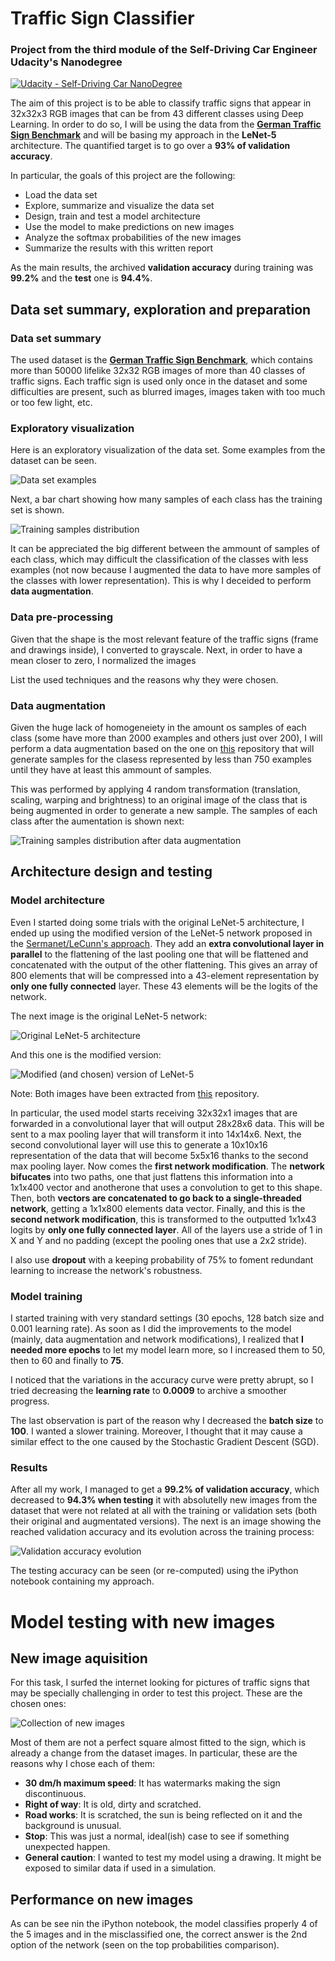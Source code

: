# **Traffic Sign Classifier** 
### Project from the third module of the Self-Driving Car Engineer Udacity's Nanodegree

[![Udacity - Self-Driving Car NanoDegree](https://s3.amazonaws.com/udacity-sdc/github/shield-carnd.svg)](http://www.udacity.com/drive)

The aim of this project is to be able to classify traffic signs that appear in 32x32x3 RGB images that can be from 43 different classes using Deep Learning. In order to do so, I will be using the data from the [**German Traffic Sign Benchmark**](http://benchmark.ini.rub.de/?section=gtsrb&subsection=news) and will be basing my approach in the **LeNet-5** architecture. The quantified target is to go over a **93% of validation accuracy**. 

In particular, the goals of this project are the following:
* Load the data set
* Explore, summarize and visualize the data set
* Design, train and test a model architecture
* Use the model to make predictions on new images
* Analyze the softmax probabilities of the new images
* Summarize the results with this written report

As the main results, the archived **validation accuracy** during training was **99.2%** and the **test** one is **94.4%**.

[//]: # (Image References)

[image1]: ./readme_images/01_data_overview.png "Dataset visualization"
[image2]: ./readme_images/02_class_samples.png "Samples of each class (original)"
[image3]: ./readme_images/03_class_samples_augmented.png "Samples of each class (after data augmentation)"

[image4]: ./readme_images/04_lenet_original.png "Original LeNet-5 architecture"
[image5]: ./readme_images/04_lenet_mod.jpeg "Modified LeNet-5 architecture"
[image6]: ./readme_images/06_accuracy_vs_epochs.png "Validation accuracy evolution"

[image7]: ./readme_images/07_new_images.png "New images collection"


## Data set summary, exploration and preparation
### Data set summary
The used dataset is the [**German Traffic Sign Benchmark**](http://benchmark.ini.rub.de/?section=gtsrb&subsection=news), which contains more than 50000 lifelike 32x32 RGB images of more than 40 classes of traffic signs. Each traffic sign is used only once in the dataset and some difficulties are present, such as blurred images, images taken with too much or too few light, etc.

### Exploratory visualization
Here is an exploratory visualization of the data set. Some examples from the dataset can be seen.

![Data set examples][image1]

Next, a bar chart showing how many samples of each class has the training set is shown.

![Training samples distribution][image2]

It can be appreciated the big different between the ammount of samples of each class, which may difficult the classification of the classes with less examples (not now because I augmented the data to have more samples of the classes with lower representation). This is why I deceided to perform **data augmentation**.

### Data pre-processing
Given that the shape is the most relevant feature of the traffic signs (frame and drawings inside), I converted to grayscale. Next, in order to have a mean closer to zero, I normalized the images 

List the used techniques and the reasons why they were chosen.

### Data augmentation

Given the huge lack of homogeneiety in the amount os samples of each class (some have more than 2000 examples and others just over 200), I will perform a data augmentation based on the one on [this](https://github.com/jeremy-shannon/CarND-Traffic-Sign-Classifier-Project/blob/master/Traffic_Sign_Classifier.ipynb) repository that will generate samples for the clasess represented by less than 750 examples until they have at least this ammount of samples.

This was performed by applying 4 random transformation (translation, scaling, warping and brightness) to an original image of the class that is being augmented in order to generate a new sample. The samples of each class after the aumentation is shown next:

![Training samples distribution after data augmentation][image3]



## Architecture design and testing
### Model architecture
Even I started doing some trials with the original LeNet-5 architecture, I ended up using the modified version of the LeNet-5 network proposed in the [Sermanet/LeCunn's approach](http://yann.lecun.com/exdb/publis/pdf/sermanet-ijcnn-11.pdf). They add an **extra convolutional layer in parallel** to the flattening of the last pooling one that will be flattened and concatenated with the output of the other flattening. This gives an array of 800 elements that will be compressed into a 43-element representation by **only one fully connected** layer. These 43 elements will be the logits of the network.

The next image is the original LeNet-5 network:

![Original LeNet-5 architecture][image4]

And this one is the modified version:

![Modified (and chosen) version of LeNet-5][image5]

Note: Both images have been extracted from [this](https://github.com/jeremy-shannon/CarND-Traffic-Sign-Classifier-Project/blob/master/Traffic_Sign_Classifier.ipynb) repository.

In particular, the used model starts receiving  32x32x1 images that are forwarded in a convolutional layer that will output 28x28x6 data. This will be sent to a max pooling layer that will transform it into 14x14x6. Next, the second convolutional layer will use this to generate a 10x10x16 representation of the data that will become 5x5x16 thanks to the second max pooling layer. Now comes the **first network modification**. The **network bifucates** into two paths, one that just flattens this information into a 1x1x400 vector and anotherone that uses a convolution to get to this shape. Then, both **vectors are concatenated to go back to a single-threaded network**, getting a 1x1x800 elements data vector. Finally, and this is the **second network modification**, this is transformed to the outputted 1x1x43 logits by **only one fully connected layer**. All of the layers use a stride of 1 in X and Y and no padding (except the pooling ones that use a 2x2 stride).

I also use **dropout** with a keeping probability of 75% to foment redundant learning to increase the network's robustness. 


### Model training
I started training with very standard settings (30 epochs, 128 batch size and 0.001 learning rate). As soon as I did the improvements to the model (mainly, data augmentation and network modifications), I realized that **I needed more epochs** to let my model learn more, so I increased them to 50, then to 60 and finally to **75**.

I noticed that the variations in the accuracy curve were pretty abrupt, so I tried decreasing the **learning rate** to **0.0009** to archive a smoother progress.

The last observation is part of the reason why I decreased the **batch size** to **100**. I wanted a slower training. Moreover, I thought that it may cause a similar effect to the one caused by the Stochastic Gradient Descent (SGD).


### Results
After all my work, I managed to get a **99.2% of validation accuracy**, which decreased to **94.3% when testing** it with absolutelly new images from the dataset that were not related at all with the training or validation sets (both their original and augmentated versions). The next is an image showing the reached validation accuracy and its evolution across the training process:

![Validation accuracy evolution][image6]

The testing accuracy can be seen (or re-computed) using the iPython notebook containing my approach.



# Model testing with new images
## New image aquisition
For this task, I surfed the internet looking for pictures of traffic signs that may be specially challenging in order to test this project. These are the chosen ones:

![Collection of new images][image7]

Most of them are not a perfect square almost fitted to the sign, which is already a change from the dataset images. In particular, these are the reasons why I chose each of them:
- **30 dm/h maximum speed**: It has watermarks making the sign discontinuous. 
- **Right of way**: It is old, dirty and scratched.
- **Road works**: It is scratched, the sun is being reflected on it and the background is unusual.
- **Stop**: This was just a normal, ideal(ish) case to see if something unexpected happen.
- **General caution**: I wanted to test my model using a drawing. It might be exposed to similar data if used in a simulation.

## Performance on new images
As can be see nin the iPython notebook, the model classifies properly 4 of the 5 images and in the misclassified one, the correct answer is the 2nd option of the network (seen on the top probabilities comparison).

